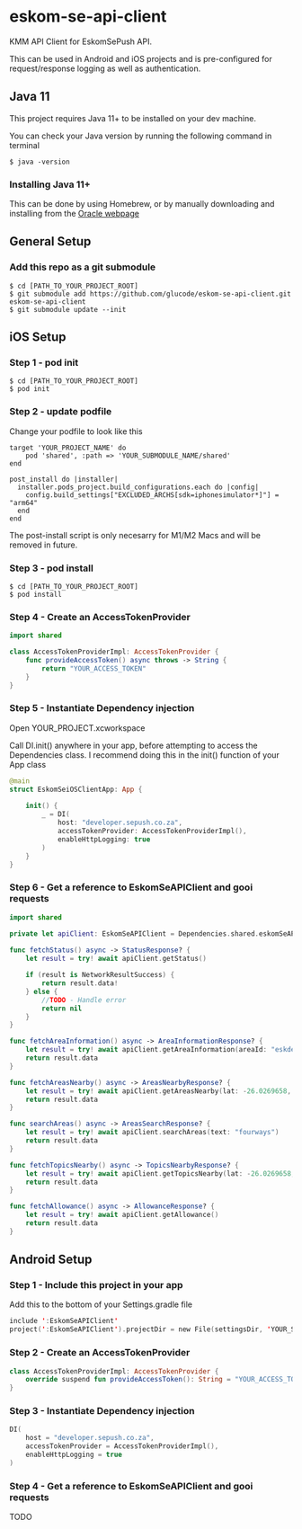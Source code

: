 # eskom-se-api-client
KMM API Client for EskomSePush API. 

This can be used in Android and iOS projects and is pre-configured for request/response logging as well as authentication. 

## Java 11
This project requires Java 11+ to be installed on your dev machine. 

You can check your Java version by running the following command in terminal
```
$ java -version
```

### Installing Java 11+
This can be done by using Homebrew, or by manually downloading and installing from the [Oracle webpage](https://www.oracle.com/java/technologies/downloads)

## General Setup

### Add this repo as a git submodule
```
$ cd [PATH_TO_YOUR_PROJECT_ROOT]
$ git submodule add https://github.com/glucode/eskom-se-api-client.git eskom-se-api-client
$ git submodule update --init
```

## iOS Setup

### Step 1 - pod init
```
$ cd [PATH_TO_YOUR_PROJECT_ROOT]
$ pod init
```


### Step 2 - update podfile
Change your podfile to look like this
```
target 'YOUR_PROJECT_NAME' do
    pod 'shared', :path => 'YOUR_SUBMODULE_NAME/shared'
end

post_install do |installer|
  installer.pods_project.build_configurations.each do |config|
    config.build_settings["EXCLUDED_ARCHS[sdk=iphonesimulator*]"] = "arm64"
  end
end

```

The post-install script is only necesarry for M1/M2 Macs and will be removed in future. 

### Step 3 - pod install
```
$ cd [PATH_TO_YOUR_PROJECT_ROOT]
$ pod install
```

### Step 4 - Create an AccessTokenProvider

```Swift
import shared

class AccessTokenProviderImpl: AccessTokenProvider {
    func provideAccessToken() async throws -> String {
        return "YOUR_ACCESS_TOKEN"
    }
}
```

### Step 5 - Instantiate Dependency injection
Open YOUR_PROJECT.xcworkspace

Call DI.init() anywhere in your app, before attempting to access the Dependencies class. 
I recommend doing this in the init() function of your App class
```Swift
@main
struct EskomSeiOSClientApp: App {
    
    init() {
        _ = DI(
            host: "developer.sepush.co.za",
            accessTokenProvider: AccessTokenProviderImpl(),
            enableHttpLogging: true
        )
    }
}
```

### Step 6 - Get a reference to EskomSeAPIClient and gooi requests
```Swift
import shared

private let apiClient: EskomSeAPIClient = Dependencies.shared.eskomSeAPIClient
    
func fetchStatus() async -> StatusResponse? {
    let result = try! await apiClient.getStatus()

    if (result is NetworkResultSuccess) {
        return result.data!
    } else {
        //TODO - Handle error
        return nil
    }
}

func fetchAreaInformation() async -> AreaInformationResponse? {
    let result = try! await apiClient.getAreaInformation(areaId: "eskde-10-fourwaysext10cityofjohannesburggauteng", testEvent: .current)
    return result.data
}

func fetchAreasNearby() async -> AreasNearbyResponse? {
    let result = try! await apiClient.getAreasNearby(lat: -26.0269658, lon: 28.0137339)
    return result.data
}

func searchAreas() async -> AreasSearchResponse? {
    let result = try! await apiClient.searchAreas(text: "fourways")
    return result.data
}

func fetchTopicsNearby() async -> TopicsNearbyResponse? {
    let result = try! await apiClient.getTopicsNearby(lat: -26.0269658, lon: 28.0137339)
    return result.data
}

func fetchAllowance() async -> AllowanceResponse? {
    let result = try! await apiClient.getAllowance()
    return result.data
}
```

## Android Setup

### Step 1 - Include this project in your app
Add this to the bottom of your Settings.gradle file
```Kotlin
include ':EskomSeAPIClient'
project(':EskomSeAPIClient').projectDir = new File(settingsDir, 'YOUR_SUBMODULE_NAME/shared')
```

### Step 2 - Create an AccessTokenProvider
```Kotlin
class AccessTokenProviderImpl: AccessTokenProvider {
    override suspend fun provideAccessToken(): String = "YOUR_ACCESS_TOKEN"
}
```

### Step 3 - Instantiate Dependency injection
```Kotlin
DI(
    host = "developer.sepush.co.za",
    accessTokenProvider = AccessTokenProviderImpl(),
    enableHttpLogging = true
)
```

### Step 4 - Get a reference to EskomSeAPIClient and gooi requests
TODO
